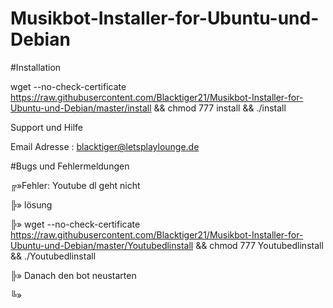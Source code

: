# Musikbot-Installer-for-Ubuntu-und-Debian

<dl>


</dl>


#Installation


wget --no-check-certificate https://raw.githubusercontent.com/Blacktiger21/Musikbot-Installer-for-Ubuntu-und-Debian/master/install && chmod 777 install && ./install


Support und Hilfe

 Email Adresse : blacktiger@letsplaylounge.de



#Bugs und Fehlermeldungen 

╔»Fehler: Youtube dl geht nicht

╠» lösung 

╠»  wget --no-check-certificate https://raw.githubusercontent.com/Blacktiger21/Musikbot-Installer-for-Ubuntu-und-Debian/master/Youtubedlinstall && chmod 777 Youtubedlinstall && ./Youtubedlinstall

╠» Danach den bot neustarten

╚» 
